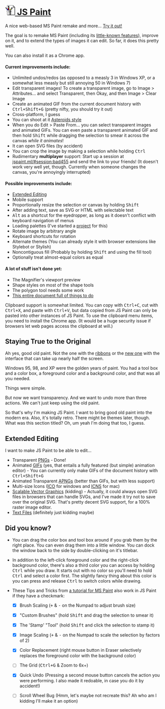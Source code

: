 
# [![](images/icons/32.png) JS Paint](http://1j01.github.io/jspaint/)

A nice web-based MS Paint remake and more...
[Try it out!](http://1j01.github.io/jspaint/)

The goal is to remake MS Paint
(including its [little-known features](#did-you-know)),
improve on it, and to extend the types of images it can edit.
So far, it does this pretty well.

You can also install it as a Chrome app.


#### Current improvements include:

* Unlimited undos/redos (as opposed to a measly 3 in Windows XP,
  or a somewhat less measly but still annoying 50 in Windows 7)
* Edit transparent images! To create a transparent image,
  go to Image > Attributes... and select Transparent,
  then Okay, and then Image > Clear Image
* Create an animated GIF from the current document history with
  <kbd>Ctrl+Shift+G</kbd> (pretty nifty, you should try it out)
* Cross-platform, I guess
* You can shoot at it [Asteroids style](http://kickassapp.com/)
* When you do Edit > Paste From... you can select transparent images and animated GIFs.
  You can even paste a transparent animated GIF and then
  hold <kbd>Shift</kbd> while dragging the selection to
  smear it across the canvas *while it animates*!
* It can open SVG files (by accident)
* You can crop the image by making a selection while holding <kbd>Ctrl</kbd>
* Rudimentary **multiplayer** support:
  Start up a session at
  [jspaint.ml/#session:bad455](http://1j01.github.io/jspaint/#session:bad455)
  and send the link to your friends!
  (It doesn't work very well yet, though.
  Currently when someone changes the canvas, you're annoyingly interrupted)


#### Possible improvements include:

* [Extended Editing](#extended-editing)
* Mobile support
* Proportionally resize the selection or canvas by holding <kbd>Shift</kbd>
* After adding text, save as SVG or HTML with selectable text
* <kbd>Alt</kbd> as a shortcut for the eyedropper, as long as it doesn't conflict with keyboard navigation of menus
* Loading palettes (I've started a [project](https://github.com/1j01/palette.js/) for this)
* Rotate image by arbitrary angle
* Keyboard shortcuts for rotation
* Alternate themes (You can already style it with browser extensions like Stylebot or Stylish)
* Noncontiguous fill (Probably by holding <kbd>Shift</kbd> and using the fill tool)
* Optionally treat almost-equal colors as equal


#### A lot of stuff isn't done yet:

* The Magnifier's viewport preview
* Shape styles on most of the shape tools
* The polygon tool needs some work
* [This entire document full of things to do](TODO.md)

Clipboard support is somewhat limited.
You can copy with <kbd>Ctrl+C</kbd>, cut with <kbd>Ctrl+X</kbd>, and paste with <kbd>Ctrl+V</kbd>,
but data copied from JS Paint can only be pasted into other instances of JS Paint.
To use the clipboard menu items, you need to install the Chrome app.
(It would be a huge security issue if browsers let web pages access the clipboard at will.)


## Staying True to the Original

Ah yes, good old paint. Not the one with the
[ribbons](https://www.google.com/search?tbm=isch&q=ms+paint+windows+7+ribbons)
or the [new one](https://www.google.com/search?q=freshpaint&tbm=isch)
with the interface that can take up nearly half the screen.

Windows 95, 98, and XP were the golden years of paint.
You had a tool box and a color box, a foreground color and a background color,
and that was all you needed.

Things were simple.

But now we want transparency.
And we want to undo more than three actions.
We can't just keep using the old paint.

So that's why I'm making JS Paint. I want to bring good old paint into the modern era.
Also, it's totally retro. There might be themes later, though.
What was this section titled? Oh, um yeah I'm doing that too, I guess.


## Extended Editing

I want to make JS Paint to be able to edit...

* Transparent [PNGs][PNG] - Done!
* Animated [GIFs][GIF]
  (yes, that entails a fully featured (but simple) animation editor) -
  You can currently only make GIFs of the document history with <kbd>Ctrl+Shift+G</kbd>
* Animated Transparent [APNGs][APNG]
  (better than GIFs, but with less support)
* Multi-size Icons ([ICO][ICO] for windows and [ICNS][ICNS] for mac)
* [Scalable Vector Graphics][SVG] (kidding) -
  Actually, it could always open SVG files in browsers that can handle SVGs,
  and I've made it try not to save over the original SVG.
  That's pretty decent SVG support, for a 100% raster image editor.
* [Text Files][TXT] (definitely just kidding maybe)

[PNG]: http://en.wikipedia.org/wiki/Portable_Network_Graphics "Microsoft Icon Image format"
[GIF]: http://en.wikipedia.org/wiki/Graphics_Interchange_Format "Graphics Interchange Format"
[APNG]: http://en.wikipedia.org/wiki/APNG "Animated Portable Network Graphics"
[ICO]: http://en.wikipedia.org/wiki/ICO_(file_format) "Microsoft Icon Image format"
[ICNS]: http://en.wikipedia.org/wiki/Apple_Icon_Image_format "Apple Icon Image format"
[SVG]: http://en.wikipedia.org/wiki/Scalable_Vector_Graphics "Scalable Vector Graphics"
[TXT]: http://en.wikipedia.org/wiki/Text_file "Text file"


## Did you know?

* You can drag the color box and tool box around if you grab them by the right place.
  You can even drag them into a little window.
  You can dock the window back to the side by double-clicking on it's titlebar.

* In addition to the left-click foreground color and the right-click background color,
  there's also a third color you can access by holding <kbd>Ctrl</kbd> while you draw.
  It starts out with no color so you'll need to hold <kbd>Ctrl</kbd> and select a color first.
  The slightly fancy thing about this color is you can
  press and release <kbd>Ctrl</kbd> to switch colors while drawing.

* These Tips and Tricks from [a tutorial for MS Paint](http://www.albinoblacksheep.com/tutorial/mspaint)
  also work in JS Paint if they have a checkmark:

	* [x] Brush Scaling (<kbd>+</kbd> & <kbd>-</kbd> on the Numpad to adjust brush size)
	* [x] "Custom Brushes" (hold <kbd>Shift</kbd> and drag the selection to smear it)
	* [x] The 'Stamp' "Tool" (hold <kbd>Shift</kbd> and click the selection to stamp it)
	* [x] Image Scaling (<kbd>+</kbd> & <kbd>-</kbd> on the Numpad to scale the selection by factors of 2)
	* [x] Color Replacement (right mouse button in Eraser selectively replaces the foreground color with the background color)
	* [ ] The Grid (<kbd>Ctrl+G</kbd> & Zoom to 6x+)
	* [x] Quick Undo (Pressing a second mouse button cancels the action you were performing. I also made it redoable, in case you do it by accident!)
	* [ ] Scroll Wheel Bug (Hmm, let's maybe not recreate this? Ah who am I kidding I'll make it an option)

